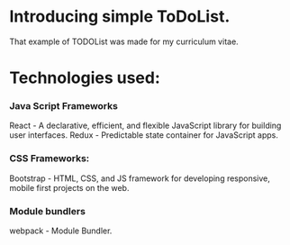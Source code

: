 # Introducing simple ToDoList.
That example of TODOList was made for my curriculum vitae.

# Technologies used: 

### Java Script Frameworks
React - A declarative, efficient, and flexible JavaScript library for building user interfaces.
Redux - Predictable state container for JavaScript apps.

### CSS Frameworks:
Bootstrap - HTML, CSS, and JS framework for developing responsive, mobile first projects on the web.

### Module bundlers
webpack - Module Bundler.